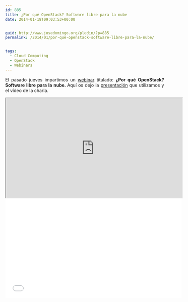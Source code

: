 ```yaml
---
id: 885
title: ¿Por qué OpenStack? Software libre para la nube
date: 2014-01-18T09:03:53+00:00


guid: http://www.josedomingo.org/pledin/?p=885
permalink: /2014/01/por-que-openstack-software-libre-para-la-nube/


tags:
  - Cloud Computing
  - OpenStack
  - Webinars
---
```

<p style="text-align: justify;">
  El pasado jueves impartimos un <a href="http://www.josedomingo.org/pledin/2014/01/openwebinars-por-que-openstack-software-libre-para-la-nube/">webinar</a> titulado: <strong>¿Por qué OpenStack? Software libre para la nube. </strong>Aquí os dejo la <a href="http://www.josedomingo.org/openwebinars">presentación</a> que utilizamos y el vídeo de la charla.
</p>


<iframe src="http://www.josedomingo.org/openwebinars" height="315" width="560"></iframe> <iframe src="//www.youtube.com/embed/" height="315" width="560" allowfullscreen="" frameborder="0"></iframe>



<!-- AddThis Advanced Settings generic via filter on the_content -->

<!-- AddThis Share Buttons generic via filter on the_content -->